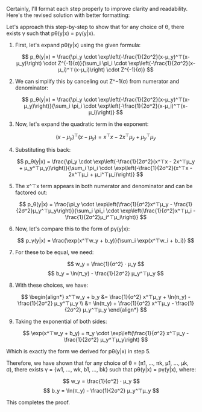 Certainly, I'll format each step properly to improve clarity and readability. Here's the revised solution with better formatting:

Let's approach this step-by-step to show that for any choice of θ, there exists γ such that pθ(y|x) = pγ(y|x).

1) First, let's expand pθ(y|x) using the given formula:

   $$
   p_θ(y|x) = \frac{\pi_y \cdot \exp\left(-\frac{1}{2σ^2}(x-μ_y)^⊤(x-μ_y)\right) \cdot Z^{-1}(σ)}{\sum_i \pi_i \cdot \exp\left(-\frac{1}{2σ^2}(x-μ_i)^⊤(x-μ_i)\right) \cdot Z^{-1}(σ)}
   $$

2) We can simplify this by canceling out Z^−1(σ) from numerator and denominator:

   $$
   p_θ(y|x) = \frac{\pi_y \cdot \exp\left(-\frac{1}{2σ^2}(x-μ_y)^⊤(x-μ_y)\right)}{\sum_i \pi_i \cdot \exp\left(-\frac{1}{2σ^2}(x-μ_i)^⊤(x-μ_i)\right)}
   $$

3) Now, let's expand the quadratic term in the exponent:

   $$
   (x-μ_y)^⊤(x-μ_y) = x^⊤x - 2x^⊤μ_y + μ_y^⊤μ_y
   $$

4) Substituting this back:

   $$
   p_θ(y|x) = \frac{\pi_y \cdot \exp\left(-\frac{1}{2σ^2}(x^⊤x - 2x^⊤μ_y + μ_y^⊤μ_y)\right)}{\sum_i \pi_i \cdot \exp\left(-\frac{1}{2σ^2}(x^⊤x - 2x^⊤μ_i + μ_i^⊤μ_i)\right)}
   $$

5) The x^⊤x term appears in both numerator and denominator and can be factored out:

   $$
   p_θ(y|x) = \frac{\pi_y \cdot \exp\left(\frac{1}{σ^2}x^⊤μ_y - \frac{1}{2σ^2}μ_y^⊤μ_y\right)}{\sum_i \pi_i \cdot \exp\left(\frac{1}{σ^2}x^⊤μ_i - \frac{1}{2σ^2}μ_i^⊤μ_i\right)}
   $$

6) Now, let's compare this to the form of pγ(y|x):

   $$
   p_γ(y|x) = \frac{\exp(x^⊤w_y + b_y)}{\sum_i \exp(x^⊤w_i + b_i)}
   $$

7) For these to be equal, we need:

   $$
   w_y = \frac{1}{σ^2} · μ_y
   $$
   $$
   b_y = \ln(π_y) - \frac{1}{2σ^2} μ_y^⊤μ_y
   $$

8) With these choices, we have:

   $$
   \begin{align*}
   x^⊤w_y + b_y &= \frac{1}{σ^2} x^⊤μ_y + \ln(π_y) - \frac{1}{2σ^2} μ_y^⊤μ_y \\
                &= \ln(π_y) + \frac{1}{σ^2} x^⊤μ_y - \frac{1}{2σ^2} μ_y^⊤μ_y
   \end{align*}
   $$

9) Taking the exponential of both sides:

   $$
   \exp(x^⊤w_y + b_y) = π_y \cdot \exp\left(\frac{1}{σ^2} x^⊤μ_y - \frac{1}{2σ^2} μ_y^⊤μ_y\right)
   $$

Which is exactly the form we derived for pθ(y|x) in step 5.

Therefore, we have shown that for any choice of θ = (π1, ..., πk, μ1, ..., μk, σ), there exists γ = {w1, ..., wk, b1, ..., bk} such that pθ(y|x) = pγ(y|x), where:

$$
w_y = \frac{1}{σ^2} · μ_y
$$
$$
b_y = \ln(π_y) - \frac{1}{2σ^2} μ_y^⊤μ_y
$$

This completes the proof.



